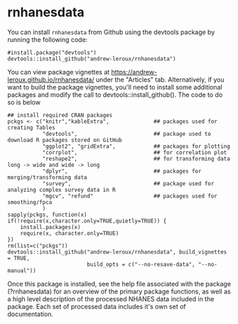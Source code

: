 # rnhanesdata

You can install `rnhanesdata` from Github using the devtools package by running the following code:

```{r}
#install.package("devtools")
devtools::install_github("andrew-leroux/rnhanesdata")
```
You can view package vignettes at https://andrew-leroux.github.io/rnhanesdata/ under the "Articles" tab. Alternatively, if you want to build the package vignettes, you'll need to install some additional packages and modify the call to devtools::install_github(). The code to do so is below

```{r}
## install required CRAN packages
pckgs <- c("knitr","kableExtra",              ## packages used for creating Tables
           "devtools",                        ## package used to download R packages stored on GitHub
           "ggplot2", "gridExtra",            ## packages for plotting 
           "corrplot",                        ## for correlation plot
           "reshape2",                        ## for transforming data long -> wide and wide -> long 
           "dplyr",                           ## packages for merging/transforming data
           "survey",                          ## package used for analyzing complex survey data in R
           "mgcv", "refund"                   ## packages used for smoothing/fpca
           )
sapply(pckgs, function(x) if(!require(x,character.only=TRUE,quietly=TRUE)) {
    install.packages(x)
    require(x, character.only=TRUE)
})
rm(list=c("pckgs"))
devtools::install_github("andrew-leroux/rnhanesdata", build_vignettes = TRUE, 
                         build_opts = c("--no-resave-data", "--no-manual"))
```

Once this package is installed, see the help file associated with the package (?rnhanesdata) for an overview of the primary package
functions, as well as a high level description of the processed NHANES data included in the package. Each set of processed data includes it's own set of documentation.
